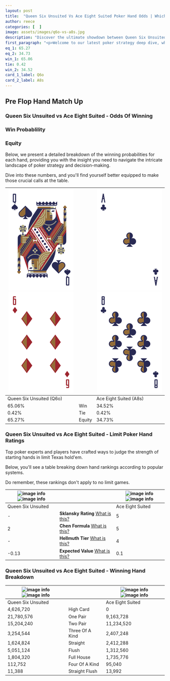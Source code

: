 ```yaml
---
layout: post
title:  "Queen Six Unsuited Vs Ace Eight Suited Poker Hand Odds | Which Is The Better Hand In Poker? A Complete Guide"
author: reece
categories: [  ]
image: assets/images/q6o-vs-a8s.jpg
description: "Discover the ultimate showdown between Queen Six Unsuited and Ace Eight Suited in poker! Uncover the odds, strategies, and scenarios where one hand triumphs over the other. Get ready to up your poker game with this thrilling analysis."
first_paragraph: "<p>Welcome to our latest poker strategy deep dive, where we're pitting two distinct hands against each other in a high-stakes showdown: Queen Six Unsuited vs Ace Eight Suited.</p><p>In the dynamic world of poker, every decision counts, and knowing which hand holds the upper hand is key to your success at the table.</p><p>In this article, we'll dissect these two hands, explore the scenarios where one dominates the other, and equip you with the knowledge to make strategic choices that can tip the odds in your favor.</p><p>Get ready to unravel the intriguing dynamics of these poker hands and elevate your game to new heights.</p>"
eq_1: 65.27
eq_2: 34.73
win_1: 65.06
tie: 0.42
win_2: 34.52
card_1_label: Q6o
card_2_label: A8s
---
```




[comment]: # (sp0)

## Pre Flop Hand Match Up

<div class="table hand-ratings" markdown="1"> 



### Queen Six Unsuited vs Ace Eight Suited - Odds Of Winning


  
<div class="row graphs"> 
<div class="col-lg-6">
    <h3>Win Probablility</h3>
    <canvas id="WinChart"></canvas>
</div>
<div class="col-lg-6">
    <h3>Equity</h3>
    <canvas id="EquityChart"></canvas>
</div>
</div>

  Below, we present a detailed breakdown of the winning probabilities for each hand, providing you with the insight you need to navigate the intricate landscape of poker strategy and decision-making. 

Dive into these numbers, and you'll find yourself better equipped to make those crucial calls at the table.


    
| ![image info](assets/images/hand1/q.png) ![image info](assets/images/hand1/6o.png) |  | ![image info](assets/images/hand2/a.png) ![image info](assets/images/hand2/8.png) |
| -------- | -------- | -------- |
| Queen Six Unsuited (Q6o) |  | Ace Eight Suited (A8s) |
| 65.06% | Win | 34.52% |
| 0.42% | Tie | 0.42% |
| 65.27% | Equity | 34.73% |




[comment]: # (sp1)



### Queen Six Unsuited vs Ace Eight Suited - Limit Poker Hand Ratings

Top poker experts and players have crafted ways to judge the strength of starting hands in limit Texas hold'em. 

Below, you'll see a table breaking down hand rankings according to popular systems. 

Do remember, these rankings don't apply to no limit games.


    
| ![image info](https://www.riverpairs.com/assets/images/hand1/q.png) ![image info](https://www.riverpairs.com/assets/images/hand1/6o.png) |  | ![image info](https://www.riverpairs.com/assets/images/hand2/a.png) ![image info](https://www.riverpairs.com/assets/images/hand2/8.png) |
| -------- | -------- | -------- |
| Queen Six Unsuited |  | Ace Eight Suited |
| - | **Sklansky Rating** [What is this?](/sklansky-rating-explained) | 5 |
| 2 | **Chen Formula** [What is this?](/chen-formula-explained) | 5 |
| - | **Hellmuth Tier** [What is this?](/Hellmuth-tier-explained) | 4 |
| -0.13 | **Expected Value** [What is this?](/expected-value-explained) | 0.1 |




[comment]: # (sp2)



### Queen Six Unsuited vs Ace Eight Suited - Winning Hand Breakdown


    
| ![image info](https://www.riverpairs.com/assets/images/hand1/q.png) ![image info](https://www.riverpairs.com/assets/images/hand1/6o.png) |  | ![image info](https://www.riverpairs.com/assets/images/hand2/a.png) ![image info](https://www.riverpairs.com/assets/images/hand2/8.png) |
| -------- | -------- | -------- |
| Queen Six Unsuited |  | Ace Eight Suited |
| 4,626,720 | High Card | 0 |
| 21,780,576 | One Pair | 9,163,728 |
| 15,204,240 | Two Pair | 11,234,520 |
| 3,254,544 | Three Of A Kind | 2,407,248 |
| 1,624,824 | Straight | 2,412,288 |
| 5,051,124 | Flush | 1,312,560 |
| 1,804,320 | Full House | 1,735,776 |
| 112,752 | Four Of A Kind | 95,040 |
| 11,388 | Straight Flush | 13,992 |




[comment]: # (sp3)



</div>

[comment]: # (sp4)



[comment]: # (sp5)

